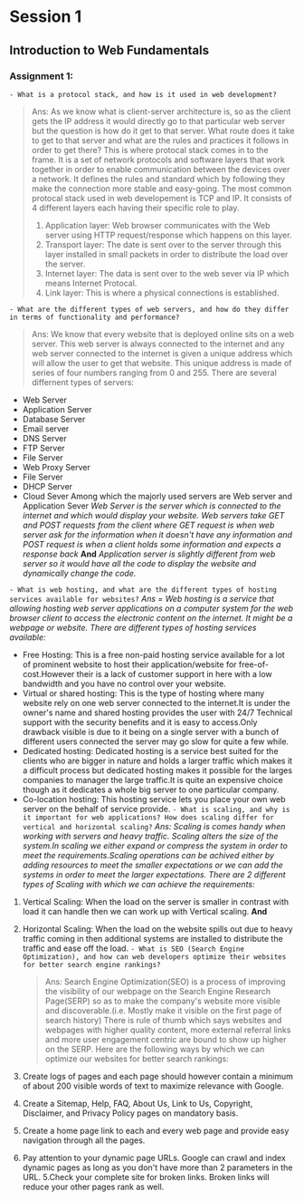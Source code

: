 # Session 1

## Introduction to Web Fundamentals

### Assignment 1:

`- What is a protocol stack, and how is it used in web development?`

> Ans: As we know what is client-server architecture is, so as the client gets the IP address it would directly go to that particular web server but the question is how do it get to that server. What route does it take to get to that server and what are the rules and practices it follows in order to get there?
> This is where protocal stack comes in to the frame. It is a set of network protocols and software layers that work together in order to enable communication between the devices over a network. It defines the rules and standard which by following they make the connection more stable and easy-going.
> The most common protocal stack used in web developement is TCP and IP.
> It consists of 4 different layers each having their specific role to play.
>
> 1. Application layer: Web browser communicates with the Web server using HTTP request/response which happens on this layer.
> 2. Transport layer: The date is sent over to the server through this layer installed in small packets in order to distribute the load over the server.
> 3. Internet layer: The data is sent over to the web sever via IP which means Internet Protocal.
> 4. Link layer: This is where a physical connections is established.

`- What are the different types of web servers, and how do they differ in terms of functionality and performance?`

> Ans: We know that every website that is deployed online sits on a web server. This web server is always connected to the internet and any web server connected to the internet is given a unique address which will allow the user to get that website. This unique address is made of series of four numbers ranging from 0 and 255.
> There are several differnent types of servers:

- Web Server
- Application Server
- Database Server
- Email server
- DNS Server
- FTP Server
- File Server
- Web Proxy Server
- File Server
- DHCP Server
- Cloud Sever
  Among which the majorly used servers are Web server and Application Sever
  _Web Server is the server which is connected to the internet and which would display your website. Web servers take GET and POST requests from the client where GET request is when web server ask for the information when it doesn't have any information and POST request is when a client holds some information and expects a response back_
  **And**
  _Application server is slightly different from web server so it would have all the code to display the website and dynamically change the code._

`- What is web hosting, and what are the different types of hosting services available for websites?`
_Ans = Web hosting is a service that allowing hosting web server applications on a computer system for the web browser client to access the electronic content on the internet. It might be a webpage or website.
There are different types of hosting services available:_

- Free Hosting: This is a free non-paid hosting service available for a lot of prominent website to host their application/website for free-of-cost.However their is a lack of customer support in here with a low bandwidth and you have no control over your website.
- Virtual or shared hosting: This is the type of hosting where many website rely on one web server connected to the internet.It is under the owner's name and shared hosting provides the user with 24/7 Technical support with the security benefits and it is easy to access.Only drawback visible is due to it being on a single server with a bunch of different users connected the server may go slow for quite a few while.
- Dedicated hosting: Dedicated hosting is a service best suited for the clients who are bigger in nature and holds a larger traffic which makes it a difficult process but dedicated hosting makes it possible for the larges companies to manager the large traffic.It is quite an expensive choice though as it dedicates a whole big server to one particular company.
- Co-location hosting: This hosting service lets you place your own web server on the behalf of service provide.
  `- What is scaling, and why is it important for web applications? How does scaling differ for vertical and horizontal scaling?`
  _Ans: Scaling is comes handy when working with servers and heavy traffic. Scaling alters the size of the system.In scaling we either expand or compress the system in order to meet the requirements.Scaling operations can be achived either by adding resources to meet the smaller expectations or we can add the systems in order to meet the larger expectations.
  There are 2 different types of Scaling with which we can achieve the requirements:_

1. Vertical Scaling: When the load on the server is smaller in contrast with load it can handle then we can work up with Vertical scaling.
   **And**
2. Horizontal Scaling: When the load on the website spills out due to heavy traffic coming in then additional systems are installed to distribute the traffic and ease off the load.
   `- What is SEO (Search Engine Optimization), and how can web developers optimize their websites for better search engine rankings?`

   > Ans: Search Engine Optimization(SEO) is a process of improving the visibility of our webpage on the Search Engine Research Page(SERP) so as to make the company's website more visible and discoverable.(i.e. Mostly make it visible on the first page of search history)
   > There is rule of thumb which says websites and webpages with higher quality content, more external referral links and more user engagement centric are bound to show up higher on the SERP.
   > Here are the following ways by which we can optimize our websites for better search rankings:

3. Create logs of pages and each page should however contain a minimum of about 200 visible words of text to maximize relevance with Google.
4. Create a Sitemap, Help, FAQ, About Us, Link to Us, Copyright, Disclaimer, and Privacy Policy pages on mandatory basis.
5. Create a home page link to each and every web page and provide easy navigation through all the pages.
6. Pay attention to your dynamic page URLs. Google can crawl and index dynamic pages as long as you don't have more than 2 parameters in the URL.
   5.Check your complete site for broken links. Broken links will reduce your other pages rank as well.
